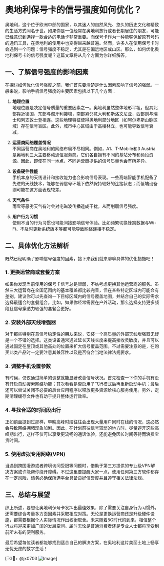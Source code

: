 # 奥地利保号卡的信号强度如何优化？

奥地利，这个位于欧洲中部的国家，以其迷人的自然风光、悠久的历史文化和精致的生活方式闻名于世。如果你是一位经常在奥地利旅行或者长期居住的朋友，可能已经意识到选择一款合适的电话卡非常重要。而保号卡作为一种能够保留原有号码的通讯工具，在奥地利的使用中也变得越来越普遍。然而，许多人在使用保号卡时会遇到一个问题：信号强度不稳定，尤其是在偏远地区或山区。那么，如何优化奥地利保号卡的信号强度呢？这篇文章将从几个方面为你详细解答。

## 一、了解信号强度的影响因素

在探讨如何优化信号强度之前，我们首先要清楚是什么因素影响了信号的强弱。一般来说，影响手机信号强度的主要因素包括以下几个方面：

1. **地理位置**  
   地理位置是决定信号质量的重要因素之一。奥地利虽然整体地形平坦，但其北部靠近德国，东部与匈牙利接壤，南部紧邻意大利和斯洛文尼亚，西部则与瑞士和列支敦士登相连。这些地理特征使得奥地利部分地区（如阿尔卑斯山脉区域）存在信号盲区。此外，城市中心区域由于高楼林立，也可能导致信号衰减。

2. **运营商网络覆盖情况**  
   不同运营商在奥地利的网络布局不尽相同。例如，A1、T-Mobile和3 Austria是奥地利三大主要移动通信服务商。它们各自拥有不同的基站分布和频段资源。因此，即使在同一地点，不同运营商提供的信号质量也会有所差异。

3. **设备硬件性能**  
   手机本身的天线设计和接收能力也会影响信号表现。一些高端智能手机配备了先进的天线技术，能够在弱信号环境下依然保持较好的连接状态；而低端设备则可能在这方面表现较差。

4. **天气条件**  
   雨雪等恶劣天气有时会对电磁波传播造成干扰，从而削弱信号强度。

5. **用户行为习惯**  
   使用不当的行为习惯也可能间接影响信号体验。比如频繁切换蜂窝数据与Wi-Fi、不及时更新系统版本等都可能导致网络连接不稳定。

## 二、具体优化方法解析

既然已经明确了影响信号强度的因素，接下来我们就来聊聊具体的优化措施吧！

### 1. 更换运营商或套餐方案
如果你发现当前使用的保号卡信号总是很弱，不妨考虑更换其他运营商的服务。虽然三大运营商在全国范围内的基本覆盖都比较完善，但在某些特定区域内可能会有差别。建议你可以先查询一下目标区域内的信号覆盖地图，并结合自己的实际需求选择最适合的套餐组合。比如，如果你经常需要在户外活动，那么选择支持更多频段且信号穿透力较强的套餐会更好。

### 2. 安装外部天线增强器
对于那些特别在意信号稳定性的朋友来说，安装一个高质量的外部天线增强器无疑是一个不错的选择。这类设备通常通过延长天线长度来提高接收灵敏度，并且可以通过固定在屋顶或其他高处的位置来扩大信号覆盖范围。不过需要注意的是，在购买此类产品时一定要注意其兼容性以及是否符合当地法律法规要求。

### 3. 调整手机设置参数
有时候，仅仅通过简单的调整就能显著改善信号状况。首先检查一下你的手机有没有开启自动搜索网络功能；其次看看是否启用了飞行模式后再重新启动手机；最后还可以尝试关闭不必要的后台应用程序以释放更多资源给核心服务使用。另外，定期清理缓存文件也有助于提升整体运行效率。

### 4. 寻找合适的时间段出行
正如前面提到过那样，早晚高峰时段往往会出现大量用户同时在线的情况，这必然会导致网络拥堵现象加剧。因此，在计划前往信号较弱的地方时，尽量避开这些高峰期出行，这样不仅可以享受更流畅的通话体验，还能避免因长时间等待而浪费宝贵时间。

### 5. 使用虚拟专用网络(VPN)
当遇到跨国漫游或者跨境访问受限等问题时，借助于第三方提供的专业级VPN解决方案或许能帮你绕开障碍。不过这里要提醒大家一点，使用任何第三方软件都存在一定风险，请务必确保所选平台具备良好信誉度并且遵守相关法律法规。

## 三、总结与展望

综上所述，要想让奥地利保号卡发挥出最佳效果，除了需要关注自身行为习惯外，还需要综合考量多方面因素并采取相应对策。无论是更换运营商还是升级硬件设施，都需要根据个人实际情况作出权衡取舍。未来随着5G时代的到来，相信整个行业将迎来更加广阔的发展空间。届时无论是普通消费者还是专业人士都将享受到前所未有的便利服务。

最后希望每位读者都能够找到适合自己的解决方案，在奥地利这片美丽土地上畅享无忧无虑的数字生活！  

[TG💪+ @jx0703 ![Image](https://github.com/user-attachments/assets/dbca1d08-cadb-493c-b0ec-ad6f7a83f270)]